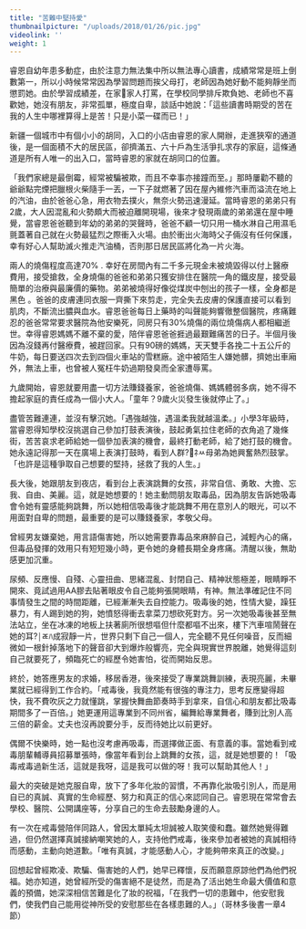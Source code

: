 ```yaml
---
title: "苦難中堅持愛"
thumbnailpicture: "/uploads/2018/01/26/pic.jpg"
videolink: ''
weight: 1
---
```

睿恩自幼年患多動症，由於注意力無法集中所以無法專心讀書，成績常常是班上倒數第一，所以小時候常常因為學習問題而挨父母打，老師因為她好動不能夠靜坐而懲罰她。由於學習成績差，在家家人打罵，在學校同學排斥欺負她、老師也不喜歡她，她沒有朋友，非常孤單，極度自卑，談話中她說：「這些讀書時期受的苦在我的人生中哪裡算得上是苦！只是小菜一碟而已！」

新疆一個城市中有個小小的胡同，入口的小店由睿恩的家人開辦，走進狹窄的通道後，是一個面積不大的居民區，卻擠滿五、六十戶為生活爭扎求存的家庭，這條通道是所有人唯一的出入口，當時睿恩的家就在胡同口的位置。

「我們家總是最倒霉，經常被騙被欺，而且不幸事亦接蹱而至。」那時屢勸不聽的爺爺點完煙把臘根火柴隨手一丟，一下子就燃著了因在屋內維修汽車而溢流在地上的汽油，由於爸爸心急，用衣物去撲火，無奈火勢迅速漫延。當時睿恩的弟弟只有2歲，大人因混亂和火勢頗大而被迫離開現場，後來才發現兩歲的弟弟還在屋中睡覺，當睿恩爸爸聽到年幼的弟弟的哭聲時，爸爸不顧一切只用一桶水淋自己用濕毛氈蓋著自己就在火勢最猛烈之際衝入火場。由於衝出火海時父子倆沒有任何保護，幸有好心人幫助滅火推走汽油桶，否則那日居民區將化為一片火海。

兩人的燒傷程度高達70% . 幸好在房間內有二千多元現金未被燒毀得以付上醫療費用，接受搶救，全身燒傷的爸爸和弟弟只獲安排住在醫院一角的鐵皮屋，接受最簡單的治療與最廉價的藥物。弟弟被燒得好像從煤炭中刨出的孩子一樣，全身都是黑色 。爸爸的皮膚連同衣服一齊撕下來剪走，完全失去皮膚的保護直接可以看到肌肉，不斷流出膿與血水。睿恩爸爸每日上藥時的叫聲能夠響徹整個醫院，疼痛難忍的爸爸常常要求醫院為他安樂死，同房只有30%燒傷的兩位燒傷病人都相繼逝世。幸得睿恩媽媽不離不棄的愛，陪伴睿恩爸爸捱過最艱難痛苦的日子。半個月後因為沒錢再付醫療費，被趕回家。只有90磅的媽媽，天天雙手各挽二十五公斤的牛奶，每日要送四次去到四個火車站的雪糕廠。途中被陌生人嫌她髒，擠她出車廂外，無法上車，也曾被人冤枉牛奶過期發臭而全家遭辱罵。

九歲開始，睿恩就要用盡一切方法賺錢養家，爸爸燒傷、媽媽體弱多病，她不得不擔起家庭的責任成為一個小大人。「童年？9歲火災發生後就停止了。」

盡管苦難連連，並沒有擊沉她。「遇強越強，遇溫柔我就越溫柔。」小學3年級時，當睿恩得知學校沒挑選自己參加打鼓表演後，鼓起勇氣拉住老師的衣角追了幾條街，苦苦哀求老師給她一個參加表演的機會，最終打動老師，給了她打鼓的機會。她永遠記得那一天在廣場上表演打鼓時，看到人群?￧ﾈﾶ母弟為她興奮熱烈鼓掌。「也許是這種爭取自己想要的堅持，拯救了我的人生。」

長大後，她跟朋友到夜店，看到台上表演跳舞的女孩，非常自信、勇敢、大擔、忘我、自由、美麗。這，就是她想要的！她主動問朋友取毒品，因為朋友告訴她吸毒會令她有靈感能夠跳舞，所以她相信吸毒後才能跳舞不用在意別人的眼光，可以不用面對自卑的問題，最重要的是可以賺錢養家，孝敬父母。

曾經男友嫌棄她，用言語傷害她，所以她需要靠毒品來麻醉自己，減輕內心的痛，但毒品發揮的效用只有短短幾小時，更令她的身體長期全身疼痛。清醒以後，無助感更加沉重。

尿頻、反應慢、自殘、心靈扭曲、思緒混亂、封閉自己、精神狀態極差，眼睛睜不開來、竟試過用AA膠去貼著眼皮令自己能夠張開眼睛，有神。無法準確記住不同事情發生之間的時間距離，已經漸漸失去自控能力。吸毒後的她，性情大變，躁狂暴力，有人踢到她的狗，她憤怒得衝去拿菜刀想砍死對方。另一次她吸毒後甚至無法站立，坐在冰凍的地板上扶著廁所很想嘔但什麼都嘔不出來，樓下汽車喧鬧聲在她的耳?￨ﾮﾊ成寂靜一片，世界只剩下自己一個人，完全聽不見任何噪音，反而細微如一根針掉落地下的聲音卻大到爆炸般響亮，完全與現實世界脫離，她覺得這刻自己就要死了，頻臨死亡的經歷令她害怕，從而開始反思。

終於，她答應男友的求婚，移居香港，後來接受了專業跳舞訓練，表現亮麗，未畢業就已經得到工作合約。「戒毒後，我竟然能有很強的專注力，思考反應變得超快，我不費吹灰之力就懂跳，掌握快舞曲節奏時手到拿來，自信心和朋友都比吸毒期間多了一百倍。」她更運用這專業到不同州省，編舞給專業舞者，賺到比別人高三倍的薪金。丈夫也沒再說要分手，反而待她比以前更好。

偶爾不快樂時，她一點也沒考慮再吸毒，而選擇做正面、有意義的事。當她看到戒毒朋輩輔導員招募單張時，像當年看到台上跳舞的女孩，這，就是她想要的！「吸毒戒毒過新生活，這就是我呀，這是我可以做的呀！我可以幫助其他人！」

最大的突破是她克服自卑，放下了多年化妝的習慣，不再靠化妝吸引別人，而是用自已的真誠、真實的生命經歷、努力和真正的信心來認同自己。睿恩現在常常會去學校、醫院、公開講座等，分享自己的生命去鼓勵身邊的人。

有一次在戒毒營陪伴同路人，曾因太單純太坦誠被人取笑傻和蠢。雖然她覺得難過，但仍然選擇真誠接納嘲笑她的人，支持他們戒毒，後來參加者被她的真誠相待而感動，主動向她道歉。「唯有真誠，才能感動人心，才能夠帶來真正的改變。」

回想起曾經欺凌、欺騙、傷害她的人們，她早已釋懷，反而願意原諒他們為他們祝福。她亦知道，她曾經所受的傷害絕不是徒然，而是為了活出她生命最大價值和意義的預備，她深深相信苦難是化了妝的祝福，「在我們一切的患難中，他安慰我們，使我們自己能用從神所受的安慰那些在各樣患難的人。」（哥林多後書一章4節）

